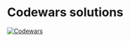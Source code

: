 # Codewars solutions
<a href="https://www.codewars.com/users/VoidSamurai">
      <img src="https://icons8.com/icon/gDJDJJ1MCGmG/codewars"  title="Codewars" alt="Codewars"/>
 </a>
